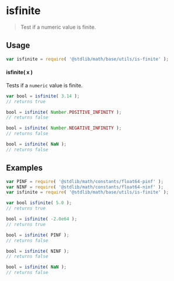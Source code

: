 # isfinite

> Test if a numeric value is finite.


<section class="usage">

## Usage

``` javascript
var isfinite = require( '@stdlib/math/base/utils/is-finite' );
```

#### isfinite( x )

Tests if a `numeric` value is finite.

``` javascript
var bool = isfinite( 3.14 );
// returns true

bool = isfinite( Number.POSITIVE_INFINITY );
// returns false

bool = isfinite( Number.NEGATIVE_INFINITY );
// returns false

bool = isfinite( NaN );
// returns false
```

</section>

<!-- /.usage -->


<section class="examples">

## Examples

``` javascript
var PINF = require( '@stdlib/math/constants/float64-pinf' );
var NINF = require( '@stdlib/math/constants/float64-ninf' );
var isfinite = require( '@stdlib/math/base/utils/is-finite' );

var bool isfinite( 5.0 );
// returns true

bool = isfinite( -2.0e64 );
// returns true

bool = isfinite( PINF );
// returns false

bool = isfinite( NINF );
// returns false

bool = isfinite( NaN );
// returns false
```

</section>

<!-- /.examples -->


<section class="links">

</section>

<!-- /.links -->
